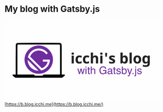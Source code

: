 # My blog with Gatsby.js

![blog-image](./thumbnail.png)
[https://b.blog.icchi.me](https://b.blog.icchi.me/)
